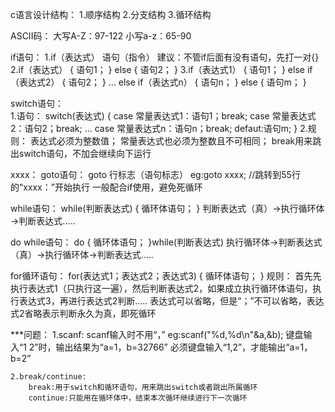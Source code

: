 c语言设计结构：
  1.顺序结构
  2.分支结构
  3.循环结构

ASCII码：
	大写A-Z：97-122
	小写a-z：65-90

if语句：
	1.if（表达式）
    语句（指令）
    建议：不管if后面有没有语句，先打一对{}
	2.if（表达式）
    {
      语句1；
    }
    else
    {
      语句2；
    }
	3.if（表达式1）
    {
      语句1；
    }
    else if（表达式2）
    {
      语句2；
    }
    ...
    else if（表达式n）
    {
      语句n；
    }
    else
    {
      语句m；
    }

switch语句：	
	1.语句：
		switch(表达式)
		{
 			case 常量表达式1：语句1；break;
	 		case 常量表达式2：语句2；break;
    	         ...
		 	case 常量表达式n：语句n；break;
	 		defaut:语句m;
		}
	2.规则：
 		表达式必须为整数值；
	 	常量表达式也必须为整数且不可相同；
	 	break用来跳出switch语句，不加会继续向下运行

xxxx：
goto语句：
	goto 行标志（语句标志）
 		eg:goto xxxx;  //跳转到55行的“xxxx：”开始执行
	一般配合if使用，避免死循环

while语句：
	while(判断表达式)
	{
		循环体语句；
	}
	判断表达式（真）→执行循环体→判断表达式.....

do while语句：
	do
 	{
		循环体语句；
	}while(判断表达式)
 	执行循环体→判断表达式（真）→执行循环体→判断表达式.....

for循环语句：
	for(表达式1；表达式2；表达式3)
 	{
		循环体语句；
	}
 	规则：
		首先先执行表达式1（只执行这一遍），然后判断表达式2，如果成立执行循环体语句，执行表达式3，再进行表达式2判断.....
		表达式可以省略，但是“；”不可以省略，表达式2省略表示判断永久为真，即死循环


***问题：
	1.scanf:
 		scanf输入时不用“，”
	 		eg:scanf("%d,%d\n"&a,&b);
				键盘输入“1 2”时，输出结果为“a=1，b=32766”
				必须键盘输入“1,2”，才能输出“a=1，b=2”

	2.break/continue:
 		break:用于switch和循环语句，用来跳出switch或者跳出所属循环
	 	continue:只能用在循环体中，结束本次循环继续进行下一次循环
